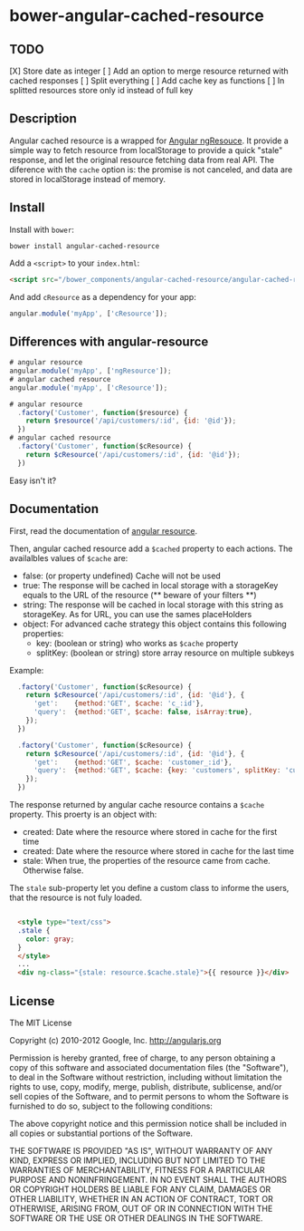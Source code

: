 # bower-angular-cached-resource

## TODO

[X] Store date as integer
[ ] Add an option to merge resource returned with cached responses
[ ] Split everything
[ ] Add cache key as functions
[ ] In splitted resources store only id instead of full key

## Description

Angular cached resource is a wrapped for [Angular ngResouce](https://github.com/angular/angular.js/tree/master/src/ngResource).
It provide a simple way to fetch resource from localStorage to provide a quick "stale" response, and let the original resource fetching data from real API.
The diference with the `cache` option is: the promise is not canceled, and data are stored in localStorage instead of memory.

## Install

Install with `bower`:

```shell
bower install angular-cached-resource
```

Add a `<script>` to your `index.html`:

```html
<script src="/bower_components/angular-cached-resource/angular-cached-resource.js"></script>
```

And add `cResource` as a dependency for your app:

```javascript
angular.module('myApp', ['cResource']);
```

## Differences with angular-resource

```javascript
# angular resource
angular.module('myApp', ['ngResource']);
# angular cached resource
angular.module('myApp', ['cResource']);
```

```javascript
# angular resource
  .factory('Customer', function($resource) {
    return $resource('/api/customers/:id', {id: '@id'});
  })
# angular cached resource
  .factory('Customer', function($cResource) {
    return $cResource('/api/customers/:id', {id: '@id'});
  })
```

Easy isn't it?

## Documentation

First, read the documentation of [angular resource](http://docs.angularjs.org/api/ngResource).

Then, angular cached resource add a `$cached` property to each actions. The availalbles values of `$cache` are:
- false: (or property undefined) Cache will not be used
- true: The response will be cached in local storage with a storageKey equals to the URL of the resource (** beware of your filters **)
- string: The response will be cached in local storage with this string as storageKey. As for URL, you can use the sames placeHolders
- object: For advanced cache strategy this object contains this following properties:
   - key: (boolean or string) who works as `$cache` property
   - splitKey: (boolean or string) store array resource on multiple subkeys

Example:

```javascript
  .factory('Customer', function($cResource) {
    return $cResource('/api/customers/:id', {id: '@id'}, {
      'get':    {method:'GET', $cache: 'c_:id'},
      'query':  {method:'GET', $cache: false, isArray:true},
    });
  })

```

```javascript
  .factory('Customer', function($cResource) {
    return $cResource('/api/customers/:id', {id: '@id'}, {
      'get':    {method:'GET', $cache: 'customer_:id'},
      'query':  {method:'GET', $cache: {key: 'customers', splitKey: 'customer_:id'}, isArray:true},
    });
  })

```

The response returned by angular cache resource contains a `$cache` property. This proerty is an object with:

- created: Date where the resource where stored in cache for the first time
- created: Date where the resource where stored in cache for the last time
- stale: When true, the properties of the resource came from cache. Otherwise false.

The `stale` sub-property let you define a custom class to informe the users, that the resource is not fuly loaded.

```html

  <style type="text/css">
  .stale {
    color: gray;
  }
  </style>
  ...
  <div ng-class="{stale: resource.$cache.stale}">{{ resource }}</div>

```

## License

The MIT License

Copyright (c) 2010-2012 Google, Inc. http://angularjs.org

Permission is hereby granted, free of charge, to any person obtaining a copy
of this software and associated documentation files (the "Software"), to deal
in the Software without restriction, including without limitation the rights
to use, copy, modify, merge, publish, distribute, sublicense, and/or sell
copies of the Software, and to permit persons to whom the Software is
furnished to do so, subject to the following conditions:

The above copyright notice and this permission notice shall be included in
all copies or substantial portions of the Software.

THE SOFTWARE IS PROVIDED "AS IS", WITHOUT WARRANTY OF ANY KIND, EXPRESS OR
IMPLIED, INCLUDING BUT NOT LIMITED TO THE WARRANTIES OF MERCHANTABILITY,
FITNESS FOR A PARTICULAR PURPOSE AND NONINFRINGEMENT. IN NO EVENT SHALL THE
AUTHORS OR COPYRIGHT HOLDERS BE LIABLE FOR ANY CLAIM, DAMAGES OR OTHER
LIABILITY, WHETHER IN AN ACTION OF CONTRACT, TORT OR OTHERWISE, ARISING FROM,
OUT OF OR IN CONNECTION WITH THE SOFTWARE OR THE USE OR OTHER DEALINGS IN
THE SOFTWARE.
